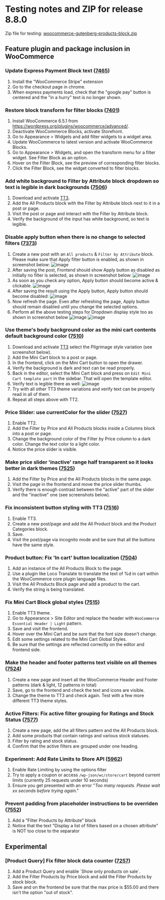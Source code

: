 # Testing notes and ZIP for release 8.8.0

Zip file for testing: [woocommerce-gutenberg-products-block.zip](https://github.com/woocommerce/woocommerce-blocks/files/9952913/woocommerce-gutenberg-products-block.zip)

## Feature plugin and package inclusion in WooCommerce

### Update Express Payment Block text ([7465](https://github.com/woocommerce/woocommerce-blocks/pull/7465))

1. Install the "WooCommerce Stripe" extension
2. Go to the checkout page in chrome.
3. When express payments load, check that the "google pay" button is centered and the "in a hurry" text is no longer shown.

### Restore block transform for filter blocks ([7401](https://github.com/woocommerce/woocommerce-blocks/pull/7401))

1. Install WooCommerce 6.5.1 from <https://wordpress.org/plugins/woocommerce/advanced/>.
2. Deactivate WooCommerce Blocks, activate Storefront.
3. Go to Appearance > Widgets and add filter widgets to a widget area.
4. Update WooCommerce to latest version and activate WooCommerce Blocks.
5. Go to Appearance > Widgets, and open the transform menu for a filter widget. See Filter Block as an option.
6. Hover on the Filter Block, see the preview of corresponding filter blocks.
7. Click the Filter Block, see the widget converted to filter blocks.

### Add white background to Filter by Attribute block dropdown so text is legible in dark backgrounds ([7506](https://github.com/woocommerce/woocommerce-blocks/pull/7506))

1. Download and activate [TT3](https://github.com/WordPress/twentytwentythree).
2. Add the All Products block with the Filter by Attribute block next to it in a post or page.
3. Visit the post or page and interact with the Filter by Attribute block.
4. Verify the background of the input has white background, so text is legible.

### Disable apply button when there is no change to selected filters ([7373](https://github.com/woocommerce/woocommerce-blocks/pull/7373))

1. Create a new post with an `All products` & `Filter by Attribute` block. Please make sure that Apply filter button is enabled, as shown in screenshot below:
   ![image](https://user-images.githubusercontent.com/16707866/195314106-00a753e1-7c37-4a31-9e8a-bd63d44bff21.png)
2. After saving the post, Frontend should show Apply button as disabled as initially no filter is selected, as shown in screenshot below:
   ![image](https://user-images.githubusercontent.com/16707866/195316952-c6e54499-02dd-41bd-8e13-1e478ba7f00e.png)
3. As soon as you check any option, Apply button should become active & clickable.
   ![image](https://user-images.githubusercontent.com/16707866/195316991-daf497ca-0510-4018-b006-53c30f44be50.png)
4. After saving the result using the Apply button, Apply button should become disabled:
   ![image](https://user-images.githubusercontent.com/16707866/195317052-bfb55864-1116-43db-aef8-cb99af1faeb6.png)
5. Now refresh the page. Even after refreshing the page, Apply button should remain disabled until you change the selected options.
6. Perform all the above testing steps for Dropdown display style too as shown in screenshot below
   ![image](https://user-images.githubusercontent.com/16707866/195317095-7c689f15-8a7f-4527-be81-aea836fb929e.png)
   ![image](https://user-images.githubusercontent.com/16707866/195317119-f93fa3c3-a29e-483f-ac40-38de48fab0bb.png)

### Use theme's body background color as the mini cart contents default background color ([7510](https://github.com/woocommerce/woocommerce-blocks/pull/7510))

1. Download and activate [TT3](https://github.com/WordPress/twentytwentythree) select the Pilgrimage style variation (see screenshot below).
2. Add the Mini Cart block to a post or page.
3. In the frontend, click on the Mini Cart button to open the drawer.
4. Verify the background is dark and text can be read properly.
5. Back in the editor, select the Mini Cart block and press on `Edit Mini Cart template part` in the sidebar. That will open the template editor.
6. Verify text is legible there as well:
   ![image](https://user-images.githubusercontent.com/3616980/198266198-9a607821-cb5b-47e5-90ec-b0cd64ca34e3.png)
7. Try with all other TT3 theme variations and verify text can be properly read in all of them.
8. Repeat all steps above with TT2.

### Price Slider: use currentColor for the slider ([7527](https://github.com/woocommerce/woocommerce-blocks/pull/7527))

1. Enable TT2.
2. Add the Filter by Price and All Products blocks inside a Columns block into a post or page.
3. Change the background color of the Filter by Price column to a dark color. Change the text color to a light color.
4. Notice the price slider is visible.

### Make price slider 'inactive' range half transparent so it looks better in dark themes ([7525](https://github.com/woocommerce/woocommerce-blocks/pull/7525))

1. Add the Filter by Price and the All Products blocks in the same page.
2. Visit the page in the frontend and move the price slider thumbs.
3. Verify there is enough contrast between the "active" part of the slider and the "inactive" one (see screenshots below).

### Fix inconsistent button styling with TT3 ([7516](https://github.com/woocommerce/woocommerce-blocks/pull/7516))

1. Enable TT3.
2. Create a new post/page and add the All Product block and the Product Categories block.
3. Save.
4. Visit the post/page via incognito mode and be sure that all the buttons have the same style.

### Product button: Fix 'In cart' button localization ([7504](https://github.com/woocommerce/woocommerce-blocks/pull/7504))

1. Add an instance of the All Products Block to the page.
2. Use a plugin like Loco Translate to translate the text of %d in cart within the WooCommerce core plugin language files.
3. Visit the All Products Block page and add a product to the cart.
4. Verify the string is being translated.

### Fix Mini Cart Block global styles ([7515](https://github.com/woocommerce/woocommerce-blocks/pull/7515))

1. Enable TT3 theme.
2. Go to Appearance > Site Editor and replace the header with `WooCommerce Essential Header | Light` pattern.
3. Save and visit the frontend.
4. Hover over the Mini Cart and be sure that the font size doesn't change.
5. Edit some settings related to the Mini Cart Global Styles.
6. Be sure that the settings are reflected correctly on the editor and frontend side.

### Make the header and footer patterns text visible on all themes ([7524](https://github.com/woocommerce/woocommerce-blocks/pull/7524))

1. Create a new page and insert all the WooCommerce Header and Footer patterns (dark & light, 12 patterns in total)
2. Save, go to the frontend and check the text and icons are visible.
3. Change the theme to TT3 and check again. Test with a few more different TT3 theme styles.

### Active Filters: Fix active filter grouping for Ratings and Stock Status ([7577](https://github.com/woocommerce/woocommerce-blocks/pull/7577))

1. Create a new page, add the all filters pattern and the All Products block.
2. Add some products that contain ratings and various stock statuses.
3. Filter by rating and stock status.
4. Confirm that the active filters are grouped under one heading.

### Experiment: Add Rate Limits to Store API ([5962](https://github.com/woocommerce/woocommerce-blocks/pull/5962))

1. Enable Rate Limiting by using the options filter
2. Try to apply a coupon or access `/wp-json/wc/store/cart` beyond current limits (currently 25 requests under 10 seconds)
3. Ensure you get presented with an error "_Too many requests. Please wait xx seconds before trying again_."

### Prevent padding from placeholder instructions to be overriden ([7552](https://github.com/woocommerce/woocommerce-blocks/pull/7552))

1. Add a “Filter Products by Attribute” block
2. Notice that the text "Display a list of filters based on a chosen attribute" is NOT too close to the separator

## Experimental

### [Product Query] Fix filter block data counter ([7257](https://github.com/woocommerce/woocommerce-blocks/pull/7257))

1. Add a Product Query and enable ´Show only products on sale´.
2. Add the Filter Products by Price block and add the Filter Products by stock block.
3. Save and on the frontend be sure that the max price is $55.00 and there isn't the option "out of stock".

